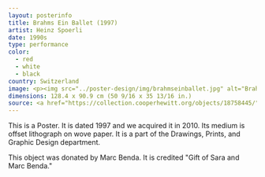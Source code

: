 ```yaml
---
layout: posterinfo
title: Brahms Ein Ballet (1997)
artist: Heinz Spoerli
date: 1990s
type: performance
color: 
  - red
  - white
  - black
country: Switzerland
image: <p><img src="../poster-design/img/brahmseinballet.jpg" alt="Brahms Ein Ballet poster"/></p>
dimensions: 128.4 x 90.9 cm (50 9/16 x 35 13/16 in.)
source: <a href="https://collection.cooperhewitt.org/objects/18758445/"> https://collection.cooperhewitt.org/objects/18758445/ </a>
---
```


<p> This is a Poster. It is dated 1997 and we acquired it in 2010. Its medium is offset lithograph on wove paper. It is a part of the Drawings, Prints, and Graphic Design department. </p>

<p> This object was donated by Marc Benda. It is credited "Gift of Sara and Marc Benda." </p>